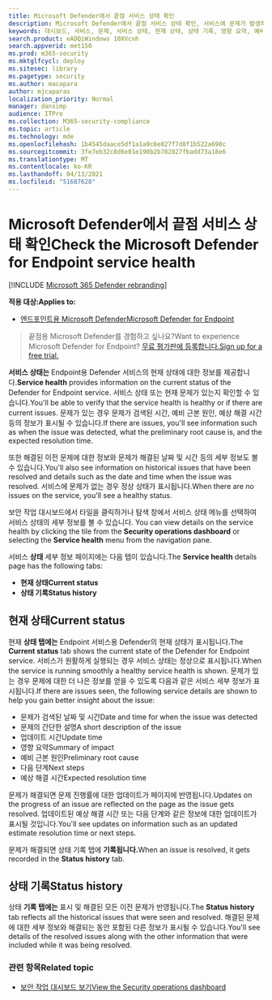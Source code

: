 ```yaml
---
title: Microsoft Defender에서 끝점 서비스 상태 확인
description: Microsoft Defender에서 끝점 서비스 상태 확인, 서비스에 문제가 발생하는지 확인하고 해결된 이전 문제를 검토합니다.
keywords: 대시보드, 서비스, 문제, 서비스 상태, 현재 상태, 상태 기록, 영향 요약, 예비 근본 원인, 해결, 해결 시간, 예상 해결 시간
search.product: eADQiWindows 10XVcnh
search.appverid: met150
ms.prod: m365-security
ms.mktglfcycl: deploy
ms.sitesec: library
ms.pagetype: security
ms.author: macapara
author: mjcaparas
localization_priority: Normal
manager: dansimp
audience: ITPro
ms.collection: M365-security-compliance
ms.topic: article
ms.technology: mde
ms.openlocfilehash: 1b4545daace5df1a1a9c6e827f7d8f1b522a690c
ms.sourcegitcommit: 3fe7eb32c8d6e01e190b2b782827fbadd73a18e6
ms.translationtype: MT
ms.contentlocale: ko-KR
ms.lasthandoff: 04/13/2021
ms.locfileid: "51687628"
---
```

# <a name="check-the-microsoft-defender-for-endpoint-service-health"></a><span data-ttu-id="80608-104">Microsoft Defender에서 끝점 서비스 상태 확인</span><span class="sxs-lookup"><span data-stu-id="80608-104">Check the Microsoft Defender for Endpoint service health</span></span>

[!INCLUDE [Microsoft 365 Defender rebranding](../../includes/microsoft-defender.md)]


<span data-ttu-id="80608-105">**적용 대상:**</span><span class="sxs-lookup"><span data-stu-id="80608-105">**Applies to:**</span></span>
- [<span data-ttu-id="80608-106">엔드포인트용 Microsoft Defender</span><span class="sxs-lookup"><span data-stu-id="80608-106">Microsoft Defender for Endpoint</span></span>](https://go.microsoft.com/fwlink/?linkid=2154037)



><span data-ttu-id="80608-107">끝점용 Microsoft Defender를 경험하고 싶나요?</span><span class="sxs-lookup"><span data-stu-id="80608-107">Want to experience Microsoft Defender for Endpoint?</span></span> [<span data-ttu-id="80608-108">무료 평가판에 등록합니다.</span><span class="sxs-lookup"><span data-stu-id="80608-108">Sign up for a free trial.</span></span>](https://www.microsoft.com/microsoft-365/windows/microsoft-defender-atp?ocid=docs-wdatp-servicestatus-abovefoldlink)

<span data-ttu-id="80608-109">**서비스 상태는** Endpoint용 Defender 서비스의 현재 상태에 대한 정보를 제공합니다.</span><span class="sxs-lookup"><span data-stu-id="80608-109">**Service health** provides information on the current status of the Defender for Endpoint service.</span></span> <span data-ttu-id="80608-110">서비스 상태 또는 현재 문제가 있는지 확인할 수 있습니다.</span><span class="sxs-lookup"><span data-stu-id="80608-110">You'll be able to verify that the service health is healthy or if there are current issues.</span></span> <span data-ttu-id="80608-111">문제가 있는 경우 문제가 검색된 시간, 예비 근본 원인, 예상 해결 시간 등의 정보가 표시될 수 있습니다.</span><span class="sxs-lookup"><span data-stu-id="80608-111">If there are issues, you'll see information such as when the issue was detected, what the preliminary root cause is, and the expected resolution time.</span></span>

<span data-ttu-id="80608-112">또한 해결된 이전 문제에 대한 정보와 문제가 해결된 날짜 및 시간 등의 세부 정보도 볼 수 있습니다.</span><span class="sxs-lookup"><span data-stu-id="80608-112">You'll also see information on historical issues that have been resolved and details such as the date and time when the issue was resolved.</span></span> <span data-ttu-id="80608-113">서비스에 문제가 없는 경우 정상 상태가 표시됩니다.</span><span class="sxs-lookup"><span data-stu-id="80608-113">When there are no issues on the service, you'll see a healthy status.</span></span>

<span data-ttu-id="80608-114">보안 작업 대시보드에서 타일을 클릭하거나 탐색 창에서 서비스 상태 메뉴를  선택하여 서비스 상태의 세부 정보를 볼 수 있습니다. </span><span class="sxs-lookup"><span data-stu-id="80608-114">You can view details on the service health by clicking the tile from the **Security operations dashboard** or selecting the **Service health** menu from the navigation pane.</span></span>

<span data-ttu-id="80608-115">서비스 **상태** 세부 정보 페이지에는 다음 탭이 있습니다.</span><span class="sxs-lookup"><span data-stu-id="80608-115">The **Service health** details page has the following tabs:</span></span>

- <span data-ttu-id="80608-116">**현재 상태**</span><span class="sxs-lookup"><span data-stu-id="80608-116">**Current status**</span></span>
- <span data-ttu-id="80608-117">**상태 기록**</span><span class="sxs-lookup"><span data-stu-id="80608-117">**Status history**</span></span>

## <a name="current-status"></a><span data-ttu-id="80608-118">현재 상태</span><span class="sxs-lookup"><span data-stu-id="80608-118">Current status</span></span>
<span data-ttu-id="80608-119">현재 **상태 탭에는** Endpoint 서비스용 Defender의 현재 상태가 표시됩니다.</span><span class="sxs-lookup"><span data-stu-id="80608-119">The **Current status** tab shows the current state of the Defender for Endpoint service.</span></span> <span data-ttu-id="80608-120">서비스가 원활하게 실행되는 경우 서비스 상태는 정상으로 표시됩니다.</span><span class="sxs-lookup"><span data-stu-id="80608-120">When the service is running smoothly a healthy service health is shown.</span></span> <span data-ttu-id="80608-121">문제가 있는 경우 문제에 대한 더 나은 정보를 얻을 수 있도록 다음과 같은 서비스 세부 정보가 표시됩니다.</span><span class="sxs-lookup"><span data-stu-id="80608-121">If there are issues seen, the following service details are shown to help you gain better insight about the issue:</span></span>

- <span data-ttu-id="80608-122">문제가 검색된 날짜 및 시간</span><span class="sxs-lookup"><span data-stu-id="80608-122">Date and time for when the issue was detected</span></span>
- <span data-ttu-id="80608-123">문제의 간단한 설명</span><span class="sxs-lookup"><span data-stu-id="80608-123">A short description of the issue</span></span>
- <span data-ttu-id="80608-124">업데이트 시간</span><span class="sxs-lookup"><span data-stu-id="80608-124">Update time</span></span>
- <span data-ttu-id="80608-125">영향 요약</span><span class="sxs-lookup"><span data-stu-id="80608-125">Summary of impact</span></span>
- <span data-ttu-id="80608-126">예비 근본 원인</span><span class="sxs-lookup"><span data-stu-id="80608-126">Preliminary root cause</span></span>
- <span data-ttu-id="80608-127">다음 단계</span><span class="sxs-lookup"><span data-stu-id="80608-127">Next steps</span></span>
- <span data-ttu-id="80608-128">예상 해결 시간</span><span class="sxs-lookup"><span data-stu-id="80608-128">Expected resolution time</span></span>

<span data-ttu-id="80608-129">문제가 해결되면 문제 진행률에 대한 업데이트가 페이지에 반영됩니다.</span><span class="sxs-lookup"><span data-stu-id="80608-129">Updates on the progress of an issue are reflected on the page as the issue gets resolved.</span></span> <span data-ttu-id="80608-130">업데이트된 예상 해결 시간 또는 다음 단계와 같은 정보에 대한 업데이트가 표시될 것입니다.</span><span class="sxs-lookup"><span data-stu-id="80608-130">You'll see updates on information such as an updated estimate resolution time or next steps.</span></span>

<span data-ttu-id="80608-131">문제가 해결되면 상태 기록 탭에 **기록됩니다.**</span><span class="sxs-lookup"><span data-stu-id="80608-131">When an issue is resolved, it gets recorded in the **Status history** tab.</span></span>

## <a name="status-history"></a><span data-ttu-id="80608-132">상태 기록</span><span class="sxs-lookup"><span data-stu-id="80608-132">Status history</span></span>
<span data-ttu-id="80608-133">상태 **기록 탭에는** 표시 및 해결된 모든 이전 문제가 반영됩니다.</span><span class="sxs-lookup"><span data-stu-id="80608-133">The **Status history** tab reflects all the historical issues that were seen and resolved.</span></span> <span data-ttu-id="80608-134">해결된 문제에 대한 세부 정보와 해결되는 동안 포함된 다른 정보가 표시될 수 있습니다.</span><span class="sxs-lookup"><span data-stu-id="80608-134">You'll see details of the resolved issues along with the other information that were included while it was being resolved.</span></span>

### <a name="related-topic"></a><span data-ttu-id="80608-135">관련 항목</span><span class="sxs-lookup"><span data-stu-id="80608-135">Related topic</span></span>
- [<span data-ttu-id="80608-136">보안 작업 대시보드 보기</span><span class="sxs-lookup"><span data-stu-id="80608-136">View the Security operations dashboard</span></span>](security-operations-dashboard.md)

